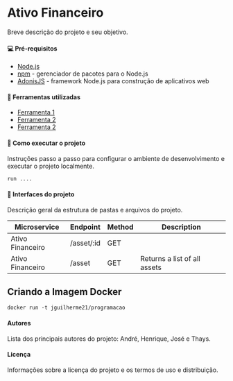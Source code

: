 # Ativo Financeiro
Breve descrição do projeto e seu objetivo.

#### 💻 Pré-requisitos
- [Node.js](https://nodejs.org/en/docs)
- [npm](https://www.npmjs.com/) - gerenciador de pacotes para o Node.js
- [AdonisJS](https://adonisjs.com/) - framework Node.js para construção de aplicativos web

#### 🔧 Ferramentas utilizadas
- [Ferramenta 1]()
- [Ferramenta 2]()
- [Ferramenta 2]()

#### 🚀 Como executar o projeto
Instruções passo a passo para configurar o ambiente de desenvolvimento e executar o projeto localmente.

```sh
run ....
```

#### 📂 Interfaces do projeto
Descrição geral da estrutura de pastas e arquivos do projeto.

| Microservice | Endpoint | Method | Description |
| --- | --- | --- | --- |
| Ativo Financeiro | /asset/:id | GET |  |
| Ativo Financeiro | /asset | GET | Returns a list of all assets |


## Criando a Imagem Docker
`docker run -t jguilherme21/programacao`

#### Autores
Lista dos principais autores do projeto: André, Henrique, José e Thays.

#### Licença
Informações sobre a licença do projeto e os termos de uso e distribuição.
